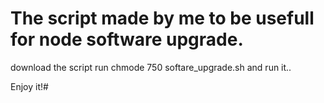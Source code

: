 # The script made by me to be usefull for node software upgrade.
download the script
run chmode 750 softare_upgrade.sh
and run it.. 

Enjoy it!#
